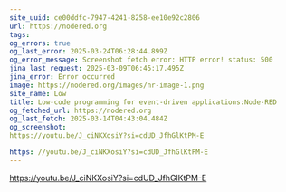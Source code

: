 ```yaml
---
site_uuid: ce00ddfc-7947-4241-8258-ee10e92c2806
url: https://nodered.org
tags: 
og_errors: true
og_last_error: 2025-03-24T06:28:44.899Z
og_error_message: Screenshot fetch error: HTTP error! status: 500
jina_last_request: 2025-03-09T06:45:17.495Z
jina_error: Error occurred
image: https://nodered.org/images/nr-image-1.png
site_name: Low
title: Low-code programming for event-driven applications:Node-RED
og_fetched_url: https://nodered.org
og_last_fetch: 2025-03-14T04:43:04.484Z
og_screenshot: 
https://youtu.be/J_ciNKXosiY?si=cdUD_JfhGlKtPM-E

https: //youtu.be/J_ciNKXosiY?si=cdUD_JfhGlKtPM-E
---
```


https://youtu.be/J_ciNKXosiY?si=cdUD_JfhGlKtPM-E
